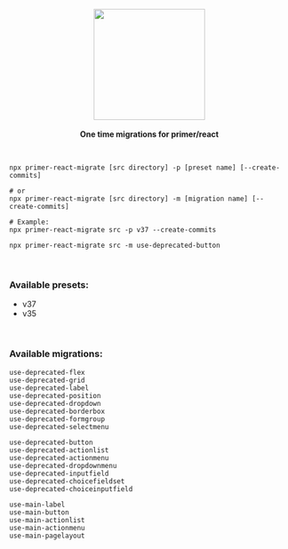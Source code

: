 <p align="center">
  <img src="https://octodex.github.com/images/manufacturetocat.png" height="200px"/>
  <br><br>
  <b>One time migrations for primer/react</b>
</p>

&nbsp;

```
npx primer-react-migrate [src directory] -p [preset name] [--create-commits]

# or
npx primer-react-migrate [src directory] -m [migration name] [--create-commits]

# Example:
npx primer-react-migrate src -p v37 --create-commits

npx primer-react-migrate src -m use-deprecated-button
```

&nbsp;

### Available presets:

- v37
- v35

&nbsp;

### Available migrations:

```
use-deprecated-flex
use-deprecated-grid
use-deprecated-label
use-deprecated-position
use-deprecated-dropdown
use-deprecated-borderbox
use-deprecated-formgroup
use-deprecated-selectmenu

use-deprecated-button
use-deprecated-actionlist
use-deprecated-actionmenu
use-deprecated-dropdownmenu
use-deprecated-inputfield
use-deprecated-choicefieldset
use-deprecated-choiceinputfield

use-main-label
use-main-button
use-main-actionlist
use-main-actionmenu
use-main-pagelayout
```
